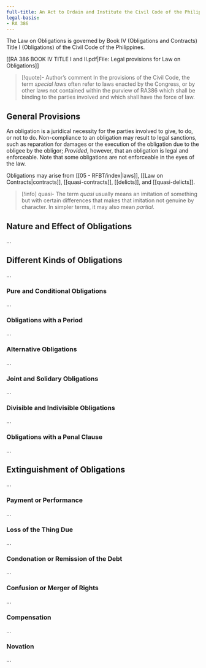 ```yaml
---
full-title: An Act to Ordain and Institute the Civil Code of the Philippines
legal-basis:
- RA 386
---
```


The Law on Obligations is governed by Book IV (Obligations and Contracts) Title I (Obligations) of the Civil Code of the Philippines.

[[RA 386 BOOK IV TITLE I and II.pdf|File: Legal provisions for Law on Obligations]]

> [!quote]- Author’s comment
> In the provisions of the Civil Code, the term *special laws* often refer to laws enacted by the Congress, or by other laws not contained within the purview of RA386 which shall be binding to the parties involved and which shall have the force of law.

## General Provisions
An obligation is a juridical necessity for the parties involved to give, to do, or not to do. Non-compliance to an obligation may result to legal sanctions, such as reparation for damages or the execution of the obligation due to the obligee by the obligor; *Provided*, however, that an obligation is legal and enforceable. Note that some obligations are not enforceable in the eyes of the law.

Obligations may arise from [[05 - RFBT/index|laws]], [[Law on Contracts|contracts]], [[quasi-contracts]], [[delicts]], and [[quasi-delicts]].

> [!info] quasi-
> The term *quasi* usually means an imitation of something but with certain differences that makes that imitation not genuine by character. In simpler terms, it may also mean *partial*.

## Nature and Effect of Obligations
…

## Different Kinds of Obligations
…

### Pure and Conditional Obligations
…

### Obligations with a Period
…

### Alternative Obligations
…

### Joint and Solidary Obligations
…

### Divisible and Indivisible Obligations
…

### Obligations with a Penal Clause
…

## Extinguishment of Obligations
…

### Payment or Performance
…

### Loss of the Thing Due
…

### Condonation or Remission of the Debt
…

### Confusion or Merger of Rights
…

### Compensation
…

### Novation
…
